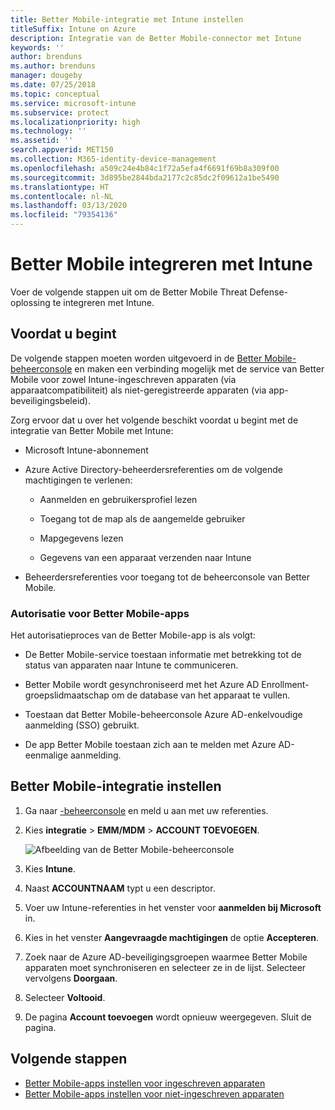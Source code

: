 ```yaml
---
title: Better Mobile-integratie met Intune instellen
titleSuffix: Intune on Azure
description: Integratie van de Better Mobile-connector met Intune
keywords: ''
author: brenduns
ms.author: brenduns
manager: dougeby
ms.date: 07/25/2018
ms.topic: conceptual
ms.service: microsoft-intune
ms.subservice: protect
ms.localizationpriority: high
ms.technology: ''
ms.assetid: ''
search.appverid: MET150
ms.collection: M365-identity-device-management
ms.openlocfilehash: a509c24e4b84c1f72a5efa4f6691f69b8a309f00
ms.sourcegitcommit: 3d895be2844bda2177c2c85dc2f09612a1be5490
ms.translationtype: HT
ms.contentlocale: nl-NL
ms.lasthandoff: 03/13/2020
ms.locfileid: "79354136"
---
```

# <a name="integrate-better-mobile-with-intune"></a>Better Mobile integreren met Intune

Voer de volgende stappen uit om de Better Mobile Threat Defense-oplossing te integreren met Intune.

## <a name="before-you-begin"></a>Voordat u begint

De volgende stappen moeten worden uitgevoerd in de [Better Mobile-beheerconsole](https://aad.bmobi.net) en maken een verbinding mogelijk met de service van Better Mobile voor zowel Intune-ingeschreven apparaten (via apparaatcompatibiliteit) als niet-geregistreerde apparaten (via app-beveiligingsbeleid).

Zorg ervoor dat u over het volgende beschikt voordat u begint met de integratie van Better Mobile met Intune:

- Microsoft Intune-abonnement

- Azure Active Directory-beheerdersreferenties om de volgende machtigingen te verlenen:

  - Aanmelden en gebruikersprofiel lezen

  - Toegang tot de map als de aangemelde gebruiker

  - Mapgegevens lezen

  - Gegevens van een apparaat verzenden naar Intune

- Beheerdersreferenties voor toegang tot de beheerconsole van Better Mobile.

### <a name="better-mobile-app-authorization"></a>Autorisatie voor Better Mobile-apps

Het autorisatieproces van de Better Mobile-app is als volgt:

- De Better Mobile-service toestaan informatie met betrekking tot de status van apparaten naar Intune te communiceren.

- Better Mobile wordt gesynchroniseerd met het Azure AD Enrollment-groepslidmaatschap om de database van het apparaat te vullen.

- Toestaan dat Better Mobile-beheerconsole Azure AD-enkelvoudige aanmelding (SSO) gebruikt.

- De app Better Mobile toestaan zich aan te melden met Azure AD-eenmalige aanmelding.

## <a name="to-set-up-better-mobile-integration"></a>Better Mobile-integratie instellen

1. Ga naar [-beheerconsole](https://aad.bmobi.net) en meld u aan met uw referenties.
2. Kies **integratie** > **EMM/MDM** > **ACCOUNT TOEVOEGEN**.

     ![Afbeelding van de Better Mobile-beheerconsole](./media/better-mobile-mtd-connector-integration/better_mobile_console.png)

3. Kies **Intune**.
4. Naast **ACCOUNTNAAM** typt u een descriptor.
5. Voer uw Intune-referenties in het venster voor **aanmelden bij Microsoft** in.
6. Kies in het venster **Aangevraagde machtigingen** de optie **Accepteren**.
7. Zoek naar de Azure AD-beveiligingsgroepen waarmee Better Mobile apparaten moet synchroniseren en selecteer ze in de lijst. Selecteer vervolgens **Doorgaan**.
8. Selecteer **Voltooid**.
9. De pagina **Account toevoegen** wordt opnieuw weergegeven. Sluit de pagina.

## <a name="next-steps"></a>Volgende stappen

- [Better Mobile-apps instellen voor ingeschreven apparaten](mtd-apps-ios-app-configuration-policy-add-assign.md)
- [Better Mobile-apps instellen voor niet-ingeschreven apparaten](mtd-add-apps-unenrolled-devices.md)
